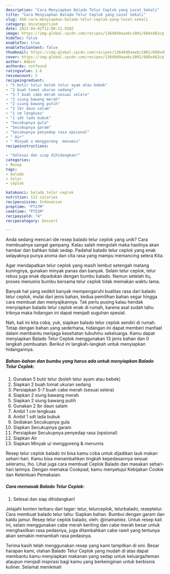 ```yaml
---
description: "Cara Menyiapkan Balado Telur Ceplok yang Lezat Sekali"
title: "Cara Menyiapkan Balado Telur Ceplok yang Lezat Sekali"
slug: 468-cara-menyiapkan-balado-telur-ceplok-yang-lezat-sekali
category: Uncategorized
date: 2022-04-02T12:00:11.930Z
image: https://img-global.cpcdn.com/recipes/13648d9aaebc1001/680x482cq70/balado-telur-ceplok-foto-resep-utama.jpg
hideToc: false
enableToc: true
enableTocContent: false
thumbnail: https://img-global.cpcdn.com/recipes/13648d9aaebc1001/680x482cq70/balado-telur-ceplok-foto-resep-utama.jpg
cover: https://img-global.cpcdn.com/recipes/13648d9aaebc1001/680x482cq70/balado-telur-ceplok-foto-resep-utama.jpg
author: Admin
authorAv: notfound
ratingvalue: 3.6
reviewcount: 5
recipeingredient:
- "5 butir telur boleh telur ayam atau bebek"
- "2 buah tomat ukuran sedang"
- "5-7 buah cabe merah sesuai selera"
- "2 siung bawang merah"
- "2 siung bawang putih"
- "2 lbr daun salam"
- "1 cm lengkuas"
- "1 sdt lada bubuk"
- "Secukupnya gula"
- "Secukupnya garam"
- "Secukupnya penyedap rasa opsional"
- " Air"
- " Minyak u menggoreng  menumis"
recipeinstructions:

- "Selesai dan siap dihidangkan!"
categories:
- Resep
tags:
- balado
- telur
- ceplok

katakunci: balado telur ceplok 
nutrition: 122 calories
recipecuisine: Indonesian
preptime: "PT27M"
cooktime: "PT52M"
recipeyield: "4"
recipecategory: Dessert

---
```





Anda sedang mencari ide resep balado telur ceplok yang unik? Cara membuatnya sangat gampang. Kalau salah mengolah maka hasilnya akan hambar dan bahkan tidak sedap. Padahal balado telur ceplok yang enak selayaknya punya aroma dan cita rasa yang mampu memancing selera Kita.





Agar mendapatkan telur ceplok yang masih lembut setengah matang kuningnya, gunakan minyak panas dan banyak. Selain telur ceplok, telur rebus juga enak dipadukan dengan bumbu balado. Namun setelah itu, proses menumis bumbu bersama telur ceplok tidak memakan waktu lama.

Banyak hal yang sedikit banyak mempengaruhi kualitas rasa dari balado telur ceplok, mulai dari jenis bahan, kedua pemilihan bahan segar hingga cara membuat dan menyajikannya. Tak perlu pusing kalau hendak menyiapkan balado telur ceplok enak di rumah, karena asal sudah tahu triknya maka hidangan ini dapat menjadi suguhan spesial.






Nah, kali ini kita coba, yuk, siapkan balado telur ceplok sendiri di rumah. Tetap dengan bahan yang sederhana, hidangan ini dapat memberi manfaat dalam membantu menjaga kesehatan tubuhmu sekeluarga. Kamu dapat menyiapkan Balado Telur Ceplok menggunakan 13 jenis bahan dan 0 langkah pembuatan. Berikut ini langkah-langkah untuk menyiapkan hidangannya.

<!--inarticleads1-->

##### Bahan-bahan dan bumbu yang harus ada untuk menyiapkan Balado Telur Ceplok:

1. Gunakan 5 butir telur (boleh telur ayam atau bebek)
1. Siapkan 2 buah tomat ukuran sedang
1. Persiapkan 5-7 buah cabe merah (sesuai selera)
1. Siapkan 2 siung bawang merah
1. Siapkan 2 siung bawang putih
1. Gunakan 2 lbr daun salam
1. Ambil 1 cm lengkuas
1. Ambil 1 sdt lada bubuk
1. Sediakan Secukupnya gula
1. Siapkan Secukupnya garam
1. Persiapkan Secukupnya penyedap rasa (opsional)
1. Siapkan  Air
1. Siapkan  Minyak u/ menggoreng &amp; menumis


Resep telur ceplok balado ini bisa kamu coba untuk dijadikan lauk makan sehari-hari. Kamu bisa menambahkan tingkah kepedasannya sesuai seleramu, lho. Lihat juga cara membuat Ceplok Balado dan masakan sehari-hari lainnya. Dengan memakai Cookpad, kamu menyetujui Kebijakan Cookie dan Ketentuan Pemakaian. 

<!--inarticleads2-->

##### Cara memasak Balado Telur Ceplok:


1. Selesai dan siap dihidangkan!

Jelajahi konten terbaru dari tagar: telur, telurceplok, telurbalado, reseptelur. Cara membuat balado telur tahu: Siapkan bahan. Bumbui dengan garam dan kaldu jamur. Resep telur ceplok balado, oleh: @inamaniez. Untuk resep kali ini, selain menggunakan cabe merah keriting dan cabe merah besar untuk menghasilkan rasa pedasnya, juga ditambahkan cabe rawit yang tentunya akan semakin menambah rasa pedasnya. 

Terima kasih telah menggunakan resep yang kami tampilkan di sini. Besar harapan kami, olahan Balado Telur Ceplok yang mudah di atas dapat membantu kamu menyiapkan makanan yang sedap untuk keluarga/teman ataupun menjadi inspirasi bagi kamu yang berkeinginan untuk berbisnis kuliner. Selamat menikmati
